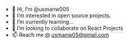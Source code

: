 - 👋 Hi, I’m @usmanw005
- 👀 I’m interested in open source projects.
- 🌱 I’m currently learning...
- 💞️ I’m looking to collaborate on React Projects
- 📫 Reach me @ usmanw05@gmail.com

<!---
usmanw005/usmanw005 is a ✨ special ✨ repository because its `README.md` (this file) appears on your GitHub profile.
You can click the Preview link to take a look at your changes.
--->
